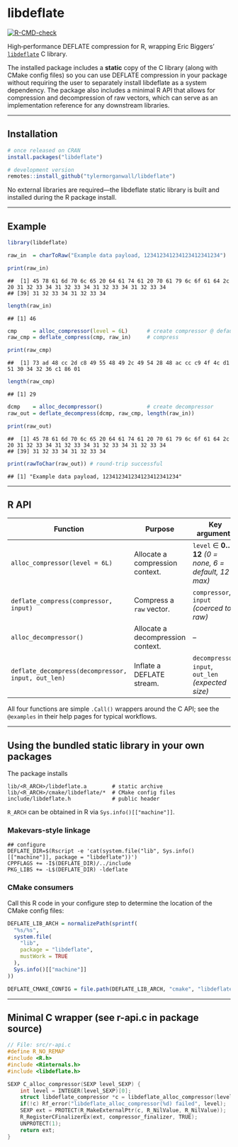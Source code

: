 # libdeflate

<!-- badges: start -->
[![R-CMD-check](https://github.com/tylermorganwall/libdeflate/actions/workflows/R-CMD-check.yaml/badge.svg)](https://github.com/tylermorganwall/libdeflate/actions/workflows/R-CMD-check.yaml)
<!-- badges: end -->

High‑performance DEFLATE compression for R, wrapping Eric Biggers’ [`libdeflate`](https://github.com/ebiggers/libdeflate) C library.

The installed package includes a **static** copy of the C library (along with CMake config files) so you can use DEFLATE compression in your package without requiring the user to separately install libdeflate as a system dependency. The package also includes a minimal R API that allows for compression and decompression of raw vectors, which can serve as an implementation reference for any downstream libraries.

---

## Installation

```r
# once released on CRAN
install.packages("libdeflate")

# development version
remotes::install_github("tylermorganwall/libdeflate")
```

No external libraries are required—the libdeflate static library is built and installed during the R package install.

---

## Example


``` r
library(libdeflate)

raw_in  = charToRaw("Example data payload, 123412341234123412341234")

print(raw_in)
```

```
##  [1] 45 78 61 6d 70 6c 65 20 64 61 74 61 20 70 61 79 6c 6f 61 64 2c 20 31 32 33 34 31 32 33 34 31 32 33 34 31 32 33 34
## [39] 31 32 33 34 31 32 33 34
```

``` r
length(raw_in)
```

```
## [1] 46
```

``` r
cmp     = alloc_compressor(level = 6L)      # create compressor @ default level
raw_cmp = deflate_compress(cmp, raw_in)     # compress

print(raw_cmp)
```

```
##  [1] 73 ad 48 cc 2d c8 49 55 48 49 2c 49 54 28 48 ac cc c9 4f 4c d1 51 30 34 32 36 c1 86 01
```

``` r
length(raw_cmp)
```

```
## [1] 29
```

``` r
dcmp    = alloc_decompressor()              # create decompressor
raw_out = deflate_decompress(dcmp, raw_cmp, length(raw_in))

print(raw_out)
```

```
##  [1] 45 78 61 6d 70 6c 65 20 64 61 74 61 20 70 61 79 6c 6f 61 64 2c 20 31 32 33 34 31 32 33 34 31 32 33 34 31 32 33 34
## [39] 31 32 33 34 31 32 33 34
```

``` r
print(rawToChar(raw_out)) # round‑trip successful
```

```
## [1] "Example data payload, 123412341234123412341234"
```

---

## R API

| Function | Purpose | Key arguments |
|----------|---------|---------------|
| `alloc_compressor(level = 6L)` | Allocate a compression context. | `level` ∈ **0…12** *(0 = none, 6 = default, 12 = max)* |
| `deflate_compress(compressor, input)` | Compress a `raw` vector. | `compressor`, `input` *(coerced to raw)* |
| `alloc_decompressor()` | Allocate a decompression context. | – |
| `deflate_decompress(decompressor, input, out_len)` | Inflate a DEFLATE stream. | `decompressor`, `input`, `out_len` *(expected size)* |

All four functions are simple `.Call()` wrappers around the C API; see the `@examples` in their help pages for typical workflows.

---

## Using the bundled static library in your own packages

The package installs

```
lib/<R_ARCH>/libdeflate.a        # static archive
lib/<R_ARCH>/cmake/libdeflate/*  # CMake config files
include/libdeflate.h             # public header
```

`R_ARCH` can be obtained in R via `Sys.info()[["machine"]]`.

### Makevars‑style linkage

```make
## configure
DEFLATE_DIR=$(Rscript -e 'cat(system.file("lib", Sys.info()[["machine"]], package = "libdeflate"))')
CPPFLAGS += -I$(DEFLATE_DIR)/../include
PKG_LIBS += -L$(DEFLATE_DIR) -ldeflate
```

### CMake consumers

Call this R code in your configure step to determine the location of the CMake config files:

```r
DEFLATE_LIB_ARCH = normalizePath(sprintf(
  "%s/%s",
  system.file(
    "lib",
    package = "libdeflate",
    mustWork = TRUE
  ),
  Sys.info()[["machine"]]
))

DEFLATE_CMAKE_CONFIG = file.path(DEFLATE_LIB_ARCH, "cmake", "libdeflate")
```

---

## Minimal C wrapper (see r-api.c in package source)

```c
// File: src/r-api.c
#define R_NO_REMAP
#include <R.h>
#include <Rinternals.h>
#include <libdeflate.h>

SEXP C_alloc_compressor(SEXP level_SEXP) {
    int level = INTEGER(level_SEXP)[0];
    struct libdeflate_compressor *c = libdeflate_alloc_compressor(level);
    if(!c) Rf_error("libdeflate_alloc_compressor(%d) failed", level);
    SEXP ext = PROTECT(R_MakeExternalPtr(c, R_NilValue, R_NilValue));
    R_RegisterCFinalizerEx(ext, compressor_finalizer, TRUE);
    UNPROTECT(1);
    return ext;
}

```
